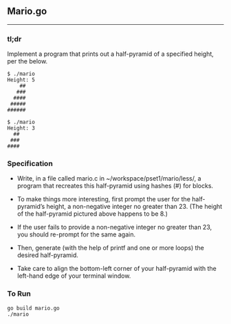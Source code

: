 ## Mario.go
---
### tl;dr
Implement a program that prints out a half-pyramid of a specified height, per the below.

```
$ ./mario
Height: 5
    ##
   ###
  ####
 #####
######

$ ./mario
Height: 3
  ##
 ###
####
```

### Specification

* Write, in a file called mario.c in ~/workspace/pset1/mario/less/, a program that recreates this half-pyramid using hashes (#) for blocks.

* To make things more interesting, first prompt the user for the half-pyramid’s height, a non-negative integer no greater than 23. (The height of the half-pyramid pictured above happens to be 8.)

* If the user fails to provide a non-negative integer no greater than 23, you should re-prompt for the same again.

* Then, generate (with the help of printf and one or more loops) the desired half-pyramid.

* Take care to align the bottom-left corner of your half-pyramid with the left-hand edge of your terminal window.

### To Run

```
go build mario.go
./mario
```